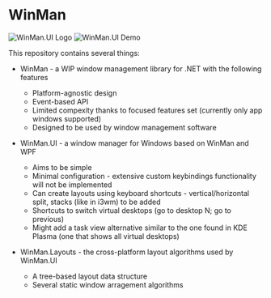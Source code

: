 # WinMan

<img src="https://raw.githubusercontent.com/veselink1/winman/master/Resources/Icon.png" alt="WinMan.UI Logo" style="max-width: 256px;" height="auto">

<img src="https://raw.githubusercontent.com/veselink1/winman/master/Screenshots/demo.gif" alt="WinMan.UI Demo" style="max-width: 100%;" height="auto">

This repository contains several things:

- WinMan - a WIP window management library for .NET with the following features
    * Platform-agnostic design
    * Event-based API
    * Limited compexity thanks to focused features set (currently only app windows supported)
    * Designed to be used by window management software

- WinMan.UI - a window manager for Windows based on WinMan and WPF
    * Aims to be simple
    * Minimal configuration - extensive custom keybindings functionality will not be implemented
    * Can create layouts using keyboard shortcuts - vertical/horizontal split, stacks (like in i3wm) to be added
    * Shortcuts to switch virtual desktops (go to desktop N; go to previous)
    * Might add a task view alternative similar to the one found in KDE Plasma (one that shows all virtual desktops)

- WinMan.Layouts - the cross-platform layout algorithms used by WinMan.UI
    * A tree-based layout data structure
    * Several static window arragement algorithms
